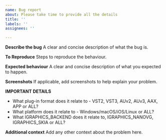 ```yaml
---
name: Bug report
about: Please take time to provide all the details
title: ''
labels: ''
assignees: ''

---
```


**Describe the bug**
A clear and concise description of what the bug is.

**To Reproduce**
Steps to reproduce the behaviour.

**Expected behaviour**
A clear and concise description of what you expected to happen.

**Screenshots**
If applicable, add screenshots to help explain your problem.

**IMPORTANT DETAILS**
* What plug-in format does it relate to - VST2, VST3, AUv2, AUv3, AAX, APP or ALL?
* What platform does it relate to - Windows/macOS/iOS/Linux or ALL?
* What IGRAPHICS_BACKEND does it relate to, IGRAPHICS_NANOVG, IGRAPHICS_SKIA or ALL?

**Additional context**
Add any other context about the problem here.
